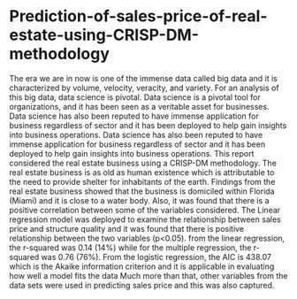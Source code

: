 # Prediction-of-sales-price-of-real-estate-using-CRISP-DM-methodology
The era we are in now is one of the immense data called big data and it is characterized by volume, velocity, veracity, and variety. For an analysis of this big data, data science is pivotal. Data science is a pivotal tool for organizations, and it has been seen as a veritable asset for businesses. Data science has also been reputed to have immense application for business regardless of sector and it has been deployed to help gain insights into business operations. Data science has also been reputed to have immense application for business regardless of sector and it has been deployed to help gain insights into business operations. This report considered the real estate business using a CRISP-DM methodology. The real estate business is as old as human existence which is attributable to the need to provide shelter for inhabitants of the earth. Findings from the real estate business showed that the business is domiciled within Florida (Miami) and it is close to a water body. Also, it was found that there is a positive correlation between some of the variables considered. The Linear regression model was deployed to examine the relationship between sales price and structure quality and it was found that there is positive relationship between the two variables (p<0.05). from the linear regression, the r-squared was 0.14 (14%) while for the multiple regression, the r-squared was 0.76 (76%). From the logistic regression, the AIC is 438.07 which is the Akaike information criterion and it is applicable in evaluating how well a model fits the data Much more than that, other variables from the data sets were used in predicting sales price and this was also captured.
